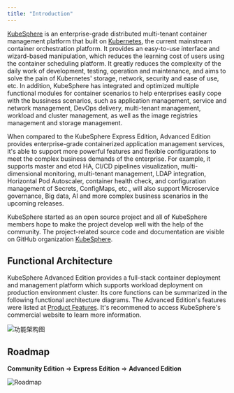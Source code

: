 ```yaml
---
title: "Introduction"
---
```


<!-- [KubeSphere](https://kubesphere.io) 是在目前主流容器调度平台 [Kubernetes](https://kubernetes.io) 之上构建的企业级分布式多租户容器管理平台，提供简单易用的操作界面以及向导式操作方式，在降低用户使用容器调度平台学习成本的同时，极大减轻开发、测试、运维的日常工作的复杂度，旨在解决 Kubernetes 本身存在的存储、网络、安全和易用性等痛点。除此之外，平台已经整合并优化了多个适用于容器场景的功能模块，以帮助企业轻松应对多租户、工作负载和集群管理、服务与网络管理、应用管理、镜像仓库管理和存储管理等业务场景。 -->

[KubeSphere](https://kubesphere.io) is an enterprise-grade distributed multi-tenant container management platform that built on [Kubernetes](https://kubernetes.io), the current mainstream container orchestration platform. It provides an easy-to-use interface and wizard-based manipulation, which reduces the learning cost of users using the container scheduling platform. It greatly reduces the complexity of the daily work of development, testing, operation and maintenance, and aims to solve the pain of Kubernetes' storage, network, security and ease of use, etc. In addition, KubeSphere has integrated and optimized multiple functional modules for container scenarios to help enterprises easily cope with the bussiness scenarios, such as application management, service and network management, DevOps delivery, multi-tenant management, workload and cluster management, as well as the image registries management and storage management. 


<!-- 相比较易捷版，KubeSphere 高级版提供企业级容器应用管理服务，支持更强大的功能和灵活的配置，满足企业复杂的业务需求。比如支持 Master 和 etcd 节点高可用、可视化 CI/CD 流水线、多维度监控、多租户管理、LDAP 集成、新增支持 HPA (水平自动伸缩) 、容器健康检查以及 Secrets、ConfigMaps 的配置管理等功能，后续还将支持微服务治理、大数据、人工智能等更为复杂的业务场景。 -->

When compared to the KubeSphere Express Edition, Advanced Edition provides enterprise-grade containerized application management services, it's able to support more powerful features and flexible configurations to meet the complex business demands of the enterprise. For example, it supports master and etcd HA, CI/CD pipelines visualization, multi-dimensional monitoring, multi-tenant management, LDAP integration, Horizontal Pod Autoscaler, container health check, and configuration management of Secrets, ConfigMaps, etc., will also support Microservice governance, Big data, AI and more complex business scenarios in the upcoming releases.


<!-- KubeSphere 从项目初始阶段就采用开源的方法来进行项目的良性发展，项目相关的源代码和文档都在 GitHub 可见，可访问 [KubeSphere](https://github.com/kubesphere)。 -->

KubeSphere started as an open source project and all of KubeSphere members hope to make the project develop well with the help of the community. The project-related source code and documentation are visible on GitHub organization [KubeSphere](https://github.com/kubesphere).

## Functional Architecture

<!-- KubeSphere 高级版提供了在生产环境集群部署的全栈化容器部署与管理平台，它的核心功能可以概括在以下的功能架构图中，了解高级版的具体功能说明，可以在 [产品功能](../features) 进行查看，或访问 KubeSphere 的 [商业网站](https://kubesphere.qingcloud.com/)。 -->

KubeSphere Advanced Edition provides a full-stack container deployment and management platform which supports workload deployment on production environment cluster. Its core functions can be summarized in the following functional architecture diagrams. The Advanced Edition's features were listed at [Product Features](../features). It's recommened to access KubeSphere's commercial website to learn more information.

![功能架构图](/feature-architecture-copy.svg)

## Roadmap

**Community Edition** => **Express Edition** => **Advanced Edition** 

![Roadmap](/roadmap.svg)

